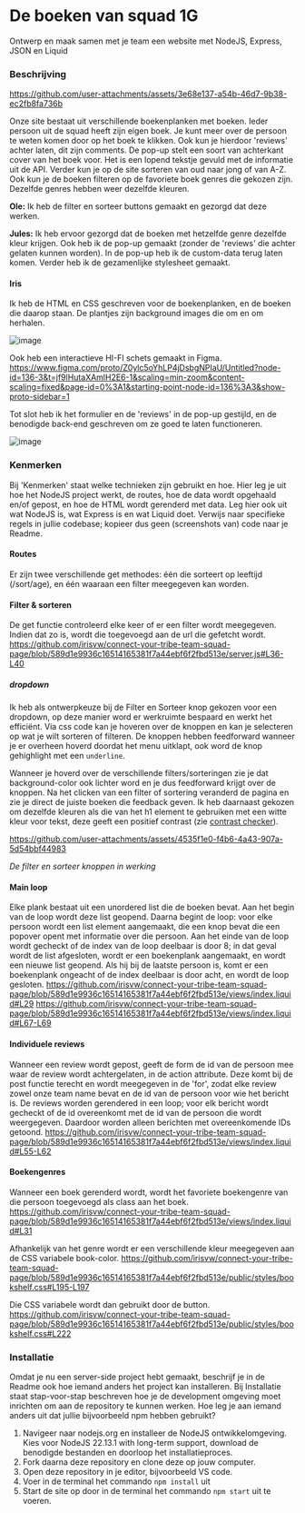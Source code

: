 # De boeken van squad 1G
Ontwerp en maak samen met je team een website met NodeJS, Express, JSON en Liquid


### Beschrijving
https://github.com/user-attachments/assets/3e68e137-a54b-46d7-9b38-ec2fb8fa736b

Onze site bestaat uit verschillende boekenplanken met boeken. Ieder persoon uit de squad heeft zijn eigen boek. Je kunt meer over de persoon te weten komen door op het boek te klikken. Ook kun je hierdoor 'reviews' achter laten, dit zijn comments. De pop-up stelt een soort van achterkant cover van het boek voor. Het is een lopend tekstje gevuld met de informatie uit de API. Verder kun je op de site sorteren van oud naar jong of van A-Z. Ook kun je de boeken filteren op de favoriete boek genres die gekozen zijn. Dezelfde genres hebben weer dezelfde kleuren.

**Ole:** Ik heb de filter en sorteer buttons gemaakt en gezorgd dat deze werken. 

**Jules:** Ik heb ervoor gezorgd dat de boeken met hetzelfde genre dezelfde kleur krijgen. Ook heb ik de pop-up gemaakt (zonder de 'reviews' die achter gelaten kunnen worden). In de pop-up heb ik de custom-data terug laten komen. Verder heb ik de gezamenlijke stylesheet gemaakt. 

#### Iris
Ik heb de HTML en CSS geschreven voor de boekenplanken, en de boeken die daarop staan. De plantjes zijn background images die om en om herhalen.

![image](https://github.com/user-attachments/assets/82c71a4d-a211-4416-a0dc-20c0851412ab)

Ook heb een interactieve HI-FI schets gemaakt in Figma. https://www.figma.com/proto/Z0ylc5oYhLP4jDsbgNPIaU/Untitled?node-id=136-3&t=jf9lHutaXAmlH2E6-1&scaling=min-zoom&content-scaling=fixed&page-id=0%3A1&starting-point-node-id=136%3A3&show-proto-sidebar=1

Tot slot heb ik het formulier en de 'reviews' in de pop-up gestijld, en de benodigde back-end geschreven om ze goed te laten functioneren.

![image](https://github.com/user-attachments/assets/2670ca8e-730e-47f4-a802-2d857d4b81a9)


### Kenmerken
Bij 'Kenmerken' staat welke technieken zijn gebruikt en hoe. Hier leg je uit hoe het NodeJS project werkt, de routes, hoe de data wordt opgehaald en/of gepost, en hoe de HTML wordt gerenderd met data. Leg hier ook uit wat NodeJS is, wat Express is en wat Liquid doet. Verwijs naar specifieke regels in jullie codebase; kopieer dus geen (screenshots van) code naar je Readme.

#### Routes
Er zijn twee verschillende get methodes: één die sorteert op leeftijd (/sort/age), en één waaraan een filter meegegeven kan worden.

#### Filter & sorteren
De get functie controleerd elke keer of er een filter wordt meegegeven. Indien dat zo is, wordt die toegevoegd aan de url die gefetcht wordt.
https://github.com/irisvw/connect-your-tribe-team-squad-page/blob/589d1e9936c16514165381f7a44ebf6f2fbd513e/server.js#L36-L40

##### dropdown

Ik heb als ontwerpkeuze bij de Filter en Sorteer knop gekozen voor een dropdown, op deze manier word er werkruimte bespaard en werkt het efficiënt. Via css code kan je hoveren over de knoppen en kan je selecteren op wat je wilt sorteren of filteren. De knoppen hebben feedforward wanneer je er overheen hoverd doordat het menu uitklapt, ook word de knop gehighlight met een `underline`. 

Wanneer je hoverd over de verschillende filters/sorteringen zie je dat background-color ook lichter word en je dus feedforward krijgt over de knoppen. Na het clicken van een filter of sortering veranderd de pagina en zie je direct de juiste boeken die feedback geven. Ik heb daarnaast gekozen om dezelfde kleuren als die van het h1 element te gebruiken met een witte kleur voor tekst, deze geeft een positief contrast (zie [contrast checker](https://webaim.org/resources/contrastchecker/?fcolor=40750B&bcolor=FFFFFF)).

https://github.com/user-attachments/assets/4535f1e0-f4b6-4a43-907a-5d54bbf44983

_De filter en sorteer knoppen in werking_

#### Main loop
Elke plank bestaat uit een unordered list die de boeken bevat. Aan het begin van de loop wordt deze list geopend. Daarna begint de loop: voor elke persoon wordt een list element aangemaakt, die een knop bevat die een popover opent met informatie over die persoon. Aan het einde van de loop wordt gecheckt of de index van de loop deelbaar is door 8; in dat geval wordt de list afgesloten, wordt er een boekenplank aangemaakt, en wordt een nieuwe list geopend. Als hij bij de laatste persoon is, komt er een boekenplank ongeacht of de index deelbaar is door acht, en wordt de loop gesloten.
https://github.com/irisvw/connect-your-tribe-team-squad-page/blob/589d1e9936c16514165381f7a44ebf6f2fbd513e/views/index.liquid#L29
https://github.com/irisvw/connect-your-tribe-team-squad-page/blob/589d1e9936c16514165381f7a44ebf6f2fbd513e/views/index.liquid#L67-L69

#### Individuele reviews
Wanneer een review wordt gepost, geeft de form de id van de persoon mee waar de review wordt achtergelaten, in de action attribute. Deze komt bij de post functie terecht en wordt meegegeven in de 'for', zodat elke review zowel onze team name bevat en de id van de persoon voor wie het bericht is.
De reviews worden gerendered in een loop; voor elk bericht wordt gecheckt of de id overeenkomt met de id van de persoon die wordt weergegeven. Daardoor worden alleen berichten met overeenkomende IDs getoond.
https://github.com/irisvw/connect-your-tribe-team-squad-page/blob/589d1e9936c16514165381f7a44ebf6f2fbd513e/views/index.liquid#L55-L62

#### Boekengenres
Wanneer een boek gerenderd wordt, wordt het favoriete boekengenre van die persoon toegevoegd als class aan het boek.
https://github.com/irisvw/connect-your-tribe-team-squad-page/blob/589d1e9936c16514165381f7a44ebf6f2fbd513e/views/index.liquid#L31

Afhankelijk van het genre wordt er een verschillende kleur meegegeven aan de CSS variabele book-color.
https://github.com/irisvw/connect-your-tribe-team-squad-page/blob/589d1e9936c16514165381f7a44ebf6f2fbd513e/public/styles/bookshelf.css#L195-L197

Die CSS variabele wordt dan gebruikt door de button.
https://github.com/irisvw/connect-your-tribe-team-squad-page/blob/589d1e9936c16514165381f7a44ebf6f2fbd513e/public/styles/bookshelf.css#L222


### Installatie
Omdat je nu een server-side project hebt gemaakt, beschrijf je in de Readme ook hoe iemand anders het project kan installeren. Bij Installatie staat stap-voor-stap beschreven hoe je de development omgeving moet inrichten om aan de repository te kunnen werken. Hoe leg je aan iemand anders uit dat jullie bijvoorbeeld npm hebben gebruikt?

1. Navigeer naar nodejs.org en installeer de NodeJS ontwikkelomgeving. Kies voor NodeJS 22.13.1 with long-term support, download de benodigde bestanden en doorloop het installatieproces.
2. Fork daarna deze repository en clone deze op jouw computer.
3. Open deze repository in je editor, bijvoorbeeld VS code.
4. Voer in de terminal het commando `npm install` uit
5. Start de site op door in de terminal het commando `npm start` uit te voeren.

